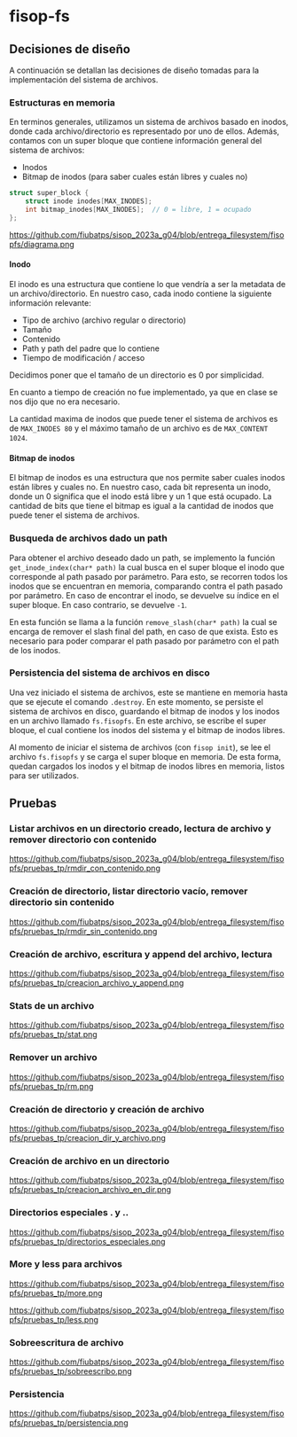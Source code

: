 # fisop-fs

## Decisiones de diseño

A continuación se detallan las decisiones de diseño tomadas para la implementación del sistema de archivos.

### Estructuras en memoria

En terminos generales, utilizamos un sistema de archivos basado en inodos, donde cada archivo/directorio es representado por
uno de ellos. Además, contamos con un super bloque que contiene información general del sistema de archivos:

- Inodos
- Bitmap de inodos (para saber cuales están libres y cuales no)

```c
struct super_block {
	struct inode inodes[MAX_INODES];
	int bitmap_inodes[MAX_INODES];  // 0 = libre, 1 = ocupado
};
```
https://github.com/fiubatps/sisop_2023a_g04/blob/entrega_filesystem/fisopfs/diagrama.png


#### Inodo

El inodo es una estructura que contiene lo que vendría a ser la metadata de un archivo/directorio. En nuestro caso, cada inodo
contiene la siguiente información relevante:

- Tipo de archivo (archivo regular o directorio)
- Tamaño
- Contenido
- Path y path del padre que lo contiene
- Tiempo de modificación / acceso

Decidimos poner que el tamaño de un directorio es 0 por simplicidad.

En cuanto a tiempo de creación no fue implementado, ya que en clase se nos dijo que no era necesario.

La cantidad maxima de inodos que puede tener el sistema de archivos es de `MAX_INODES 80` y el máximo tamaño de un archivo es de `MAX_CONTENT 1024`.

#### Bitmap de inodos

El bitmap de inodos es una estructura que nos permite saber cuales inodos están libres y cuales no. En nuestro caso, cada bit representa un inodo, donde un 0 significa que el inodo está libre y un 1 que está ocupado. La cantidad de bits que tiene el bitmap es igual a la cantidad de inodos que puede tener el sistema de archivos.

### Busqueda de archivos dado un path 

Para obtener el archivo deseado dado un path, se implemento la función `get_inode_index(char* path)` la cual busca en el super bloque el inodo que corresponde al path pasado por parámetro. Para esto, se recorren todos los inodos que se encuentran en memoria, comparando contra el path pasado por parámetro. En caso de encontrar el inodo, se devuelve su índice en el super bloque. En caso contrario, se devuelve `-1`.

En esta función se llama a la función `remove_slash(char* path)` la cual se encarga de remover el slash final del path, en caso de que exista. Esto es necesario para poder comparar el path pasado por parámetro con el path de los inodos.

### Persistencia del sistema de archivos en disco

Una vez iniciado el sistema de archivos, este se mantiene en memoria hasta que se ejecute el comando `.destroy`. En este momento, se persiste el sistema de archivos en disco, guardando el bitmap de inodos y los inodos en un archivo llamado `fs.fisopfs`. En este archivo, se escribe el super bloque, el cual contiene los inodos del sistema y el bitmap de inodos libres.

Al momento de iniciar el sistema de archivos (con `fisop init`), se lee el archivo `fs.fisopfs` y se carga el super bloque en memoria. De esta forma, quedan cargados los inodos y el bitmap de inodos libres en memoria, listos para ser utilizados.


## Pruebas

### Listar archivos en un directorio creado, lectura de archivo y remover directorio con contenido

https://github.com/fiubatps/sisop_2023a_g04/blob/entrega_filesystem/fisopfs/pruebas_tp/rmdir_con_contenido.png

### Creación de directorio, listar directorio vacío, remover directorio sin contenido

https://github.com/fiubatps/sisop_2023a_g04/blob/entrega_filesystem/fisopfs/pruebas_tp/rmdir_sin_contenido.png

### Creación de archivo, escritura y append del archivo, lectura

https://github.com/fiubatps/sisop_2023a_g04/blob/entrega_filesystem/fisopfs/pruebas_tp/creacion_archivo_y_append.png

### Stats de un archivo

https://github.com/fiubatps/sisop_2023a_g04/blob/entrega_filesystem/fisopfs/pruebas_tp/stat.png

### Remover un archivo

https://github.com/fiubatps/sisop_2023a_g04/blob/entrega_filesystem/fisopfs/pruebas_tp/rm.png

### Creación de directorio y creación de archivo

https://github.com/fiubatps/sisop_2023a_g04/blob/entrega_filesystem/fisopfs/pruebas_tp/creacion_dir_y_archivo.png 

### Creación de archivo en un directorio

https://github.com/fiubatps/sisop_2023a_g04/blob/entrega_filesystem/fisopfs/pruebas_tp/creacion_archivo_en_dir.png

### Directorios especiales . y ..

https://github.com/fiubatps/sisop_2023a_g04/blob/entrega_filesystem/fisopfs/pruebas_tp/directorios_especiales.png

### More y less para archivos

https://github.com/fiubatps/sisop_2023a_g04/blob/entrega_filesystem/fisopfs/pruebas_tp/more.png

https://github.com/fiubatps/sisop_2023a_g04/blob/entrega_filesystem/fisopfs/pruebas_tp/less.png

### Sobreescritura de archivo

https://github.com/fiubatps/sisop_2023a_g04/blob/entrega_filesystem/fisopfs/pruebas_tp/sobreescribo.png

### Persistencia

https://github.com/fiubatps/sisop_2023a_g04/blob/entrega_filesystem/fisopfs/pruebas_tp/persistencia.png





